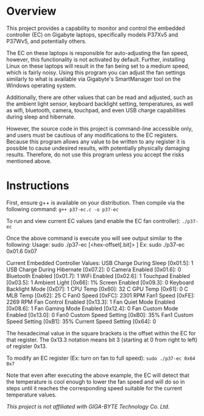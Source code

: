 # Overview

This project provides a capability to monitor and control the embedded controller 
(EC) on Gigabyte laptops, specifically models P37Xv5 and P37Wv5, and potentially 
others.

The EC on these laptops is responsible for auto-adjusting the fan speed, however,
this functionality is not activated by default. Further, installing Linux on these
laptops will result in the fan being set to a medium 
speed, which is fairly noisy. Using this program you can adjust the fan settings
similarly to what is available via Gigabyte's SmartManager tool on the Windows 
operating system. 

Additionally, there are other values that can be read and adjusted, such as the
ambient light sensor, keyboard backlight setting, temperatures, as well as wifi,
bluetooth, camera, touchpad, and even USB charge capabilities during sleep and
hibernate.

However, the source code in this project is command-line accessible only, and users
must be cautious of any modifications to the EC registers. Because this program
allows any value to be written to any register it is possible to cause undesired
results, with potentially physically damaging results. Therefore, do not use this
program unless you accept the risks mentioned above.

# Instructions

First, ensure g++ is available on your distribution. Then compile via the 
following command:
`g++ p37-ec.c -o p37-ec`

To run and view current EC values (and enable the EC fan controller):
`./p37-ec`

Once the above command is execute you will see output similar to the following:
  Usage: sudo ./p37-ec [<hex-offset[.bit]> <hex-value>]
    Ex: sudo ./p37-ec 0x01.6 0x07

  Current Embedded Controller Values:
    USB Charge During Sleep     [0x01.5]: 1
    USB Charge During Hibernate [0x07.2]: 0
    Camera Enabled              [0x01.6]: 0
    Bluetooth Enabled           [0x01.7]: 1
    WiFi Enabled                [0x02.6]: 1
    Touchpad Enabled            [0x03.5]: 1
    Ambient Light               [0x66]:   1%
    Screen Enabled              [0x09.3]: 0
    Keyboard Backlight Mode     [0xD7]:   1
    CPU Temp                    [0x60]:   32 C
    GPU Temp                    [0x61]:   0 C
    MLB Temp                    [0x62]:   25 C
    Fan0 Speed                  [0xFC]:   2301 RPM
    Fan1 Speed                  [0xFE]:   2269 RPM
    Fan Control Enabled         [0x13.3]: 1
    Fan Quiet Mode Enabled      [0x08.6]: 1
    Fan Gaming Mode Enabled     [0x12.4]: 0
    Fan Custom Mode Enabled     [0x13.0]: 0
    Fan0 Custom Speed Setting   [0xB0]:   35%
    Fan1 Custom Speed Setting   [0xB1]:   35%
    Current Speed Setting       [0x64]:   0

The hexadecimal value in the square brackets is the offset within the EC for that 
register. The 0x13.3 notation means bit 3 (starting at 0 from right to left) of 
register 0x13.

To modify an EC register (Ex: turn on fan to full speed):
`sudo ./p37-ec 0x64 0x7`

Note that even after executing the above example, the EC will detect that the 
temperature is cool enough to lower the fan speed and will do so in steps until
it reaches the corresponding speed suitable for the current temperature values.

*This project is not affiliated with GIGA-BYTE Technology Co. Ltd.*